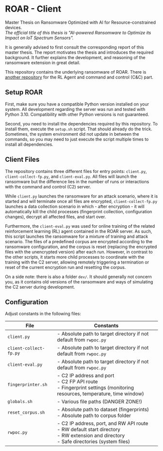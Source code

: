 # ROAR - Client
Master Thesis on Ransomware Optimized with AI for Resource-constrained devices.\
_The official title of this thesis is "AI-powered Ransomware to Optimize its Impact on IoT Spectrum Sensors"._

It is generally advised to first consult the corresponding report of this master thesis.
The report motivates the thesis and introduces the required background.
It further explains the development, and reasoning of the ransomware extension in great detail.

This repository contains the underlying ransomware of ROAR.
There is [another repository](https://github.com/jluech/roar_server) for the RL Agent and command and control (C&C) part.





## Setup ROAR
First, make sure you have a compatible Python version installed on your system.
All development regarding the server was run and tested with Python 3.10.
Compatibility with other Python versions is not guaranteed.

Second, you need to install the dependencies required by this repository.
To install them, execute the `setup.sh` script.
That should already do the trick.
Sometimes, the system environment did not update in between the commands, so you may need to just execute the script multiple times to install all dependencies.





## Client Files
The repository contains three different files for entry points: `client.py`, `client-collect-fp.py`, and `client-eval.py`.
All files will launch the ransomware but the difference lies in the number of runs or interactions with the command and control (C2) server.

While `client.py` launches the ransomware for an attack scenario, where it is started and will terminate once all files are encrypted,
`client-collect-fp.py` launches a data collection scenario in which - after encryption - it will automatically kill the child processes (fingerprint collection, configuration changes), decrypt all affected files, and start over.

Furthermore, the `client-eval.py` was used for online training of the related reinforcement learning (RL) agent contained in the ROAR server.
As such, this script launches the ransomware for a mixture of training and attack scenario.
The files of a predefined corpus are encrypted according to the ransomware configuration, and the corpus is reset (replacing the encrypted files with the unencrypted version) after each run.
However, in contrast to the other scripts, it starts more child processes to coordinate with the training with the C2 server, allowing remotely triggering a termination or reset of the current encryption run and resetting the corpus.

On a side note: there is also a folder `dev/`.
It should generally not concern you, as it contains old versions of the ransomware and ways of simulating the C2 server during development.





## Configuration
Adjust constants in the following files:

| File                   | Constants                                                                                                                                    |
|------------------------|----------------------------------------------------------------------------------------------------------------------------------------------|
| `client.py`            | - Absolute path to target directory if not default from `rwpoc.py`                                                                           |
| `client-collect-fp.py` | - Absolute path to target directory if not default from `rwpoc.py`                                                                           |
| `client-eval.py`       | - Absolute path to target directory if not default from `rwpoc.py`                                                                           |
| `fingerprinter.sh`     | - C2 IP address and port<br>- C2 FP API route<br>- Fingerprint settings (monitoring resources, temperature, time window)                     |
| `globals.sh`           | - Various file paths (DANGER ZONE!)                                                                                                          |
| `reset_corpus.sh`      | - Absolute path to dataset (fingerprints)<br>- Absolute path to corpus folder                                                                |
| `rwpoc.py`             | - C2 IP address, port, and RW API route<br>- RW default start directory<br>- RW extension and directory<br>- Safe directories (system files) |
